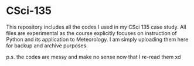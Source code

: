 # CSci-135

This repository includes all the codes I used in my CSci 135 case study. All files are experimental
as the course explicitly focuses on instruction of Python and its application to Meteorology.
I am simply uploading them here for backup and archive purposes.

p.s. the codes are messy and make no sense now that I re-read them xd
